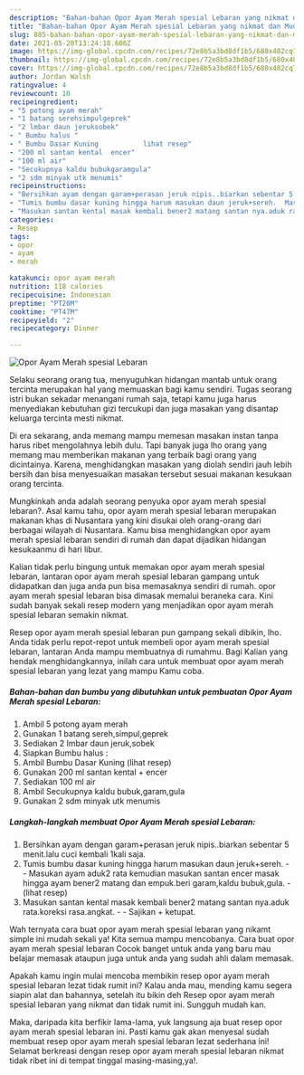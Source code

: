 ```yaml
---
description: "Bahan-bahan Opor Ayam Merah spesial Lebaran yang nikmat dan Mudah Dibuat"
title: "Bahan-bahan Opor Ayam Merah spesial Lebaran yang nikmat dan Mudah Dibuat"
slug: 885-bahan-bahan-opor-ayam-merah-spesial-lebaran-yang-nikmat-dan-mudah-dibuat
date: 2021-05-20T13:24:18.606Z
image: https://img-global.cpcdn.com/recipes/72e8b5a3bd8df1b5/680x482cq70/opor-ayam-merah-spesial-lebaran-foto-resep-utama.jpg
thumbnail: https://img-global.cpcdn.com/recipes/72e8b5a3bd8df1b5/680x482cq70/opor-ayam-merah-spesial-lebaran-foto-resep-utama.jpg
cover: https://img-global.cpcdn.com/recipes/72e8b5a3bd8df1b5/680x482cq70/opor-ayam-merah-spesial-lebaran-foto-resep-utama.jpg
author: Jordan Walsh
ratingvalue: 4
reviewcount: 10
recipeingredient:
- "5 potong ayam merah"
- "1 batang serehsimpulgeprek"
- "2 lmbar daun jeruksobek"
- " Bumbu halus "
- " Bumbu Dasar Kuning           lihat resep"
- "200 ml santan kental  encer"
- "100 ml air"
- "Secukupnya kaldu bubukgaramgula"
- "2 sdm minyak utk menumis"
recipeinstructions:
- "Bersihkan ayam dengan garam+perasan jeruk nipis..biarkan sebentar 5 menit.lalu cuci kembali 1kali saja."
- "Tumis bumbu dasar kuning hingga harum masukan daun jeruk+sereh.  Masukan ayam aduk2 rata kemudian masukan santan encer masak hingga ayam bener2 matang dan empuk.beri garam,kaldu bubuk,gula.           (lihat resep)"
- "Masukan santan kental masak kembali bener2 matang santan nya.aduk rata.koreksi rasa.angkat.  Sajikan + ketupat."
categories:
- Resep
tags:
- opor
- ayam
- merah

katakunci: opor ayam merah 
nutrition: 118 calories
recipecuisine: Indonesian
preptime: "PT20M"
cooktime: "PT47M"
recipeyield: "2"
recipecategory: Dinner

---
```



![Opor Ayam Merah spesial Lebaran](https://img-global.cpcdn.com/recipes/72e8b5a3bd8df1b5/680x482cq70/opor-ayam-merah-spesial-lebaran-foto-resep-utama.jpg)

Selaku seorang orang tua, menyuguhkan hidangan mantab untuk orang tercinta merupakan hal yang memuaskan bagi kamu sendiri. Tugas seorang istri bukan sekadar menangani rumah saja, tetapi kamu juga harus menyediakan kebutuhan gizi tercukupi dan juga masakan yang disantap keluarga tercinta mesti nikmat.

Di era  sekarang, anda memang mampu memesan masakan instan tanpa harus ribet mengolahnya lebih dulu. Tapi banyak juga lho orang yang memang mau memberikan makanan yang terbaik bagi orang yang dicintainya. Karena, menghidangkan masakan yang diolah sendiri jauh lebih bersih dan bisa menyesuaikan masakan tersebut sesuai makanan kesukaan orang tercinta. 



Mungkinkah anda adalah seorang penyuka opor ayam merah spesial lebaran?. Asal kamu tahu, opor ayam merah spesial lebaran merupakan makanan khas di Nusantara yang kini disukai oleh orang-orang dari berbagai wilayah di Nusantara. Kamu bisa menghidangkan opor ayam merah spesial lebaran sendiri di rumah dan dapat dijadikan hidangan kesukaanmu di hari libur.

Kalian tidak perlu bingung untuk memakan opor ayam merah spesial lebaran, lantaran opor ayam merah spesial lebaran gampang untuk didapatkan dan juga anda pun bisa memasaknya sendiri di rumah. opor ayam merah spesial lebaran bisa dimasak memalui beraneka cara. Kini sudah banyak sekali resep modern yang menjadikan opor ayam merah spesial lebaran semakin nikmat.

Resep opor ayam merah spesial lebaran pun gampang sekali dibikin, lho. Anda tidak perlu repot-repot untuk membeli opor ayam merah spesial lebaran, lantaran Anda mampu membuatnya di rumahmu. Bagi Kalian yang hendak menghidangkannya, inilah cara untuk membuat opor ayam merah spesial lebaran yang lezat yang mampu Kamu coba.

<!--inarticleads1-->

##### Bahan-bahan dan bumbu yang dibutuhkan untuk pembuatan Opor Ayam Merah spesial Lebaran:

1. Ambil 5 potong ayam merah
1. Gunakan 1 batang sereh,simpul,geprek
1. Sediakan 2 lmbar daun jeruk,sobek
1. Siapkan  Bumbu halus :
1. Ambil  Bumbu Dasar Kuning           (lihat resep)
1. Gunakan 200 ml santan kental + encer
1. Sediakan 100 ml air
1. Ambil Secukupnya kaldu bubuk,garam,gula
1. Gunakan 2 sdm minyak utk menumis




<!--inarticleads2-->

##### Langkah-langkah membuat Opor Ayam Merah spesial Lebaran:

1. Bersihkan ayam dengan garam+perasan jeruk nipis..biarkan sebentar 5 menit.lalu cuci kembali 1kali saja.
1. Tumis bumbu dasar kuning hingga harum masukan daun jeruk+sereh. -  - Masukan ayam aduk2 rata kemudian masukan santan encer masak hingga ayam bener2 matang dan empuk.beri garam,kaldu bubuk,gula. -           (lihat resep)
1. Masukan santan kental masak kembali bener2 matang santan nya.aduk rata.koreksi rasa.angkat. -  - Sajikan + ketupat.




Wah ternyata cara buat opor ayam merah spesial lebaran yang nikamt simple ini mudah sekali ya! Kita semua mampu mencobanya. Cara buat opor ayam merah spesial lebaran Cocok banget untuk anda yang baru mau belajar memasak ataupun juga untuk anda yang sudah ahli dalam memasak.

Apakah kamu ingin mulai mencoba membikin resep opor ayam merah spesial lebaran lezat tidak rumit ini? Kalau anda mau, mending kamu segera siapin alat dan bahannya, setelah itu bikin deh Resep opor ayam merah spesial lebaran yang nikmat dan tidak rumit ini. Sungguh mudah kan. 

Maka, daripada kita berfikir lama-lama, yuk langsung aja buat resep opor ayam merah spesial lebaran ini. Pasti kamu gak akan menyesal sudah membuat resep opor ayam merah spesial lebaran lezat sederhana ini! Selamat berkreasi dengan resep opor ayam merah spesial lebaran nikmat tidak ribet ini di tempat tinggal masing-masing,ya!.

